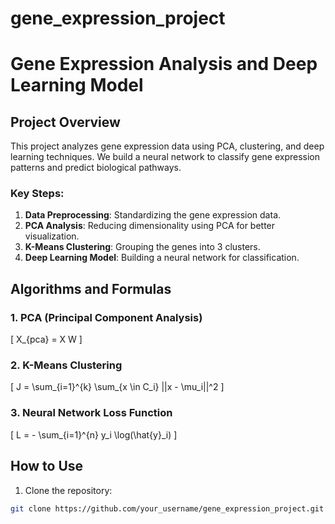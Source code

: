 # gene_expression_project
# Gene Expression Analysis and Deep Learning Model

## Project Overview

This project analyzes gene expression data using PCA, clustering, and deep learning techniques. We build a neural network to classify gene expression patterns and predict biological pathways.

### Key Steps:
1. **Data Preprocessing**: Standardizing the gene expression data.
2. **PCA Analysis**: Reducing dimensionality using PCA for better visualization.
3. **K-Means Clustering**: Grouping the genes into 3 clusters.
4. **Deep Learning Model**: Building a neural network for classification.

## Algorithms and Formulas

### 1. **PCA (Principal Component Analysis)**
\[
X_{pca} = X W
\]

### 2. **K-Means Clustering**
\[
J = \sum_{i=1}^{k} \sum_{x \in C_i} ||x - \mu_i||^2
\]

### 3. **Neural Network Loss Function**
\[
L = - \sum_{i=1}^{n} y_i \log(\hat{y}_i)
\]

## How to Use

1. Clone the repository:
```bash
git clone https://github.com/your_username/gene_expression_project.git
